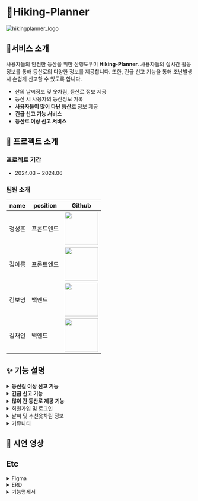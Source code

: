 # 🚵Hiking-Planner
![hikingplanner_logo](https://github.com/Hiking-Planner/.github/assets/56792033/9a935707-0f98-448c-be17-14a123b9b4be)


## 📌서비스 소개
사용자들의 안전한 등산을 위한 산행도우미 <b>Hiking-Planner</b>. 사용자들의 실시간 활동 정보를 통해 등산로의 다양한 정보를 제공합니다. 또한, 긴급 신고 기능을 통해 조난발생 시 손쉽게 신고할 수 있도록 합니다. 

- 산의 날씨정보 및 옷차림, 등산로 정보 제공
- 등산 시 사용자의 등산정보 기록
- <b>사용자들이 많이 다닌 등산로</b> 정보 제공
- <b>긴급 신고 기능 서비스</b>
- <b>등산로 이상 신고 서비스</b>

## 💁 프로젝트 소개

### 프로젝트 기간
- 2024.03 ~ 2024.06

### 팀원 소개
|name|position|Github|
|------|---|---|
|정성훈|프론트엔드|<img src="https://github.com/Hiking-Planner/.github/assets/56792033/4485e6b7-7302-45fd-9cf9-708cebb8a426" width="90" height="90" src = "https://github.com/seonghoon1201">|
|김아름|프론트엔드|<img src="https://github.com/Hiking-Planner/.github/assets/56792033/2cc2272c-ca03-4877-b366-2485528c9baf" width="90" height="90" src = "https://github.com/k-a-reum">|
|김보명|백엔드|<img src="https://github.com/Hiking-Planner/.github/assets/56792033/7844698d-ad06-4a3e-8d95-9a3deb01bbe3" width="90" height="90" src = "https://github.com/Kimbomyeong">|
|김채인|백엔드|<img src="https://avatars.githubusercontent.com/u/56792033?v=4" width="90" height="90" src = "https://github.com/rlacodls3109">|

## ✨ 기능 설명
<details>
<summary><b>등산길 이상 신고 기능</b></summary>
<div markdown="1">
<br>
<p><i>등산 중 야생동물, 자연재해 등으로 인한 등산로 이상 발생 시, 사용자가 사진과 함께 등산로 이상 정보를 신고합니다다.</i></p>
<p><i>사용자들은 등산 시 지도에서 다른 사용자들이 신고한 내용을 확인할 수 있습니다.</i></p>
  
![image](https://github.com/Hiking-Planner/.github/assets/56792033/7196d0be-3d6f-4b71-a51a-698a63345180)

</div>
</details>
<details>
<summary><b>긴급 신고 기능</b></summary>
<div>
<br>
<p><i>등산 중 조난 사고 발생 시, 사용자가 sos 버튼을 클릭하면 위치정보와 함께 간편하게 119에 문자신고를 할 수 있습니다.</i></p>
<p><i>사용자 현재 위치에 해당하는 국가지점번호를 계산하여 신고내용에 포함하도록 한다. 구급대원들이 쉽게 위치를 찾을 수 있도록 합니다.</i></p>
  
![image](https://github.com/Hiking-Planner/.github/assets/56792033/d0c8a8bd-2408-4972-94e4-966f20677b24) 
![image](https://github.com/Hiking-Planner/.github/assets/56792033/d26d5cd2-479a-46cc-ab17-2f007cd55499)

</div>
</details>
<details>
<summary><b>많이 간 등산로 제공 기능</b></summary>
<div markdown="1">
<br>
<p><i>사용자들이 등산시작버튼을 누르면 위치정보가 수집되고, 등산종료 버튼을 누르면 경로 정보가 데이터베이스에 저장됩니다.</i></p>
<p><i>각 산 별 등산정보를 활용하여 사용자들이 가장 많이 이용한 등산로 정보를 <유저들이 많이 다닌 등산로>라는 이름으로 제공합니다.</i></p>
  
![image](https://github.com/Hiking-Planner/.github/assets/56792033/451bbcfa-4e76-4c8d-be63-f23fe6a433ab)

</div>
</details>
<details>
<summary>회원가입 및 로그인</summary>
<div markdown="1">
<br>
<p><i>사용자들은 이메일 인증을 통해 회원가입을 할 수 있습니다.</i></p>

![image](https://github.com/Hiking-Planner/.github/assets/56792033/43236185-0527-4e87-bc05-0dbffefd6fb6)

</div>
</details>
<details>
<summary>날씨 및 추천옷차림 정보</summary>
<div markdown="1">
<br>
<p><i>추후 구현</i></p>


</div>
</details>
<details>
<summary>커뮤니티</summary>
<div markdown="1">
<br>
<p><i>추후 구현</i></p>


</div>
</details>

## 📱 시연 영상

## Etc
<details>
<summary>Figma</summary>
<div markdown="1">
<br>
![image](https://github.com/Hiking-Planner/.github/assets/56792033/e69f5011-870e-4c23-9259-b0680d374d75)
![image](https://github.com/Hiking-Planner/.github/assets/56792033/295d0376-86b2-40e4-b4c1-2c3238a50ef2)
![image](https://github.com/Hiking-Planner/.github/assets/56792033/9f5ecd09-6f65-45e9-8cc2-765dc411207b)

</div>
</details>

<details>
<summary>ERD</summary>
<div markdown="1">
<br>
![image](https://github.com/Hiking-Planner/.github/assets/56792033/2397cc7c-751a-442f-96de-97b9489e0c93)

</div>
</details>
<details>
<summary>기능명세서</summary>
<div markdown="1">
<br>
<a href="https://docs.google.com/spreadsheets/d/1uio1x40lJNK0rvMlclpTGyjlhik27eB5/edit?usp=sharing&ouid=117878540187699087371&rtpof=true&sd=true"> 하이킹플래너 기능명세서 바로가기 </a>
</div>
</details>
